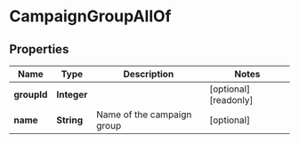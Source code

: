 

# CampaignGroupAllOf


## Properties

| Name | Type | Description | Notes |
|------------ | ------------- | ------------- | -------------|
|**groupId** | **Integer** |  |  [optional] [readonly] |
|**name** | **String** | Name of the campaign group |  [optional] |



